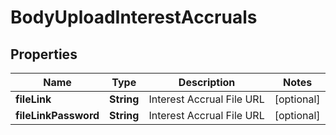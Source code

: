 

# BodyUploadInterestAccruals


## Properties

Name | Type | Description | Notes
------------ | ------------- | ------------- | -------------
**fileLink** | **String** | Interest Accrual File URL |  [optional]
**fileLinkPassword** | **String** | Interest Accrual File URL |  [optional]



